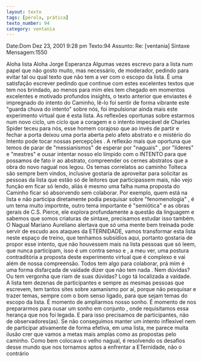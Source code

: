 ```yaml
---
layout: texto
tags: [pérola, prática]
texto_number: 94
category: ventania
---
```

Date:Dom Dez 23, 2001 9:28 pm
Texto:94
Assunto: Re: [ventania] Sintaxe
Mensagem:1550

Aloha lista 
Aloha Jorge Esperanza 
Algumas vezes escrevo para a lista num papel que não gosto muito, mas necessário, de moderador, pedindo para evitar tal ou qual texto que não tem a ver com o escopo da lista. 
É uma satisfação escrever pedindo que continue com estes excelentes textos que tem nos brindado, ao menos para mim eles tem chegado em momentos excelentes e motivado profundos insights, o texto anterior que enviastes é impregnado do intento do Caminho, lê-lo foi sentir de forma vibrante este "guarda chuva do intento" sobre nós, foi impulsionar ainda mais este experimento virtual que é esta lista. 
As reflexões oportunas sobre estarmos num novo ciclo, um ciclo que a coragem e o intento impecável de Charles Spider teceu para nós, esse homem corajoso que ao invés de partir e fechar a porta deixou uma porta aberta pelo afeto abstrato e o mistério do Intento pode tocar nossas percepções . 
A reflexão mais que oportuna que temos de parar de "messianismos" de esperar por "naguais" , por "líderes" e "mestres" e ousar intentar nosso elo límpido com o INTENTO para que possamos de fato ir ao abstrato, compreender os cernes abstratos que a obra do novo nagual nos legou. 
Os temas correlatos ao caminho Tolteca são sempre bem vindos, inclusive gostaria de aproveitar para solicitar as pessoas da lista que estão só de leitores que participassem mais, não vejo função em ficar só lendo, aliás é mesmo uma falha numa proposta do Caminho ficar só absorvendo sem colaborar. 
Por exemplo, quem está na lista e não participa diretamente podia pesquisar sobre "fenomenologia" , é um tema muito importnte, outro tema importante é "semiótica" e as obras gerais de C.S. Pierce, ele explora profundamente a questão da linguagem e sabemos que somos criaturas de sintaxe, precisamos estudar isso também. 
O Nagual Mariano Aureliano alertava que só uma mente bem treinada pode servir de escudo aos ataques da ETERNIDADE, vamos transformar esta lista neste espaço de treino, que tenhamos subsídios aqui, portanto gostaria de propor esse intento, que não houvessem mais na lista pessoas que só leem, que nunca participam, isso é um contra senso e , a meu ver, uma postura contraditória a proposta deste experimento virtual que é complexo e vai além de nossa compreensão. 
Todos tem algo para colaborar, prá mim é uma forma disfarçada de vaidade dizer que não tem nada . 
Nem dúvidas? 
Ou tem vergonha que riam de suas dúvidas? 
Logo tá localizada a vaidade. 
A lista tem dezenas de participantes e sempre as mesmas pessoas que escrevem, tem tantos sites sobre xamanismo por aí, porque não pesquisar e trazer temas, sempre com o bom senso ligado, para que sejam temas do escopo da lista. 
É momento de ampliarmos nosso sonho. 
É momento de nos prepararmos para ousar um sonho em conjunto , onde requisitamos essa herança que nos foi legada. 
E para isso precisamos de participantes, não de observadores(as). 
Se não conseguimos manter um intento inflexível nem de participar ativamente de forma efetiva, em uma lista, me parece muita ilusão crer que vamos a metas mais amplas como as propostas pelo caminho. 
Como bem colocava o velho nagual, é resolvendo os desafios desse mundo que nos tornamos aptos a enfrentar a ETernidade, não o contrário